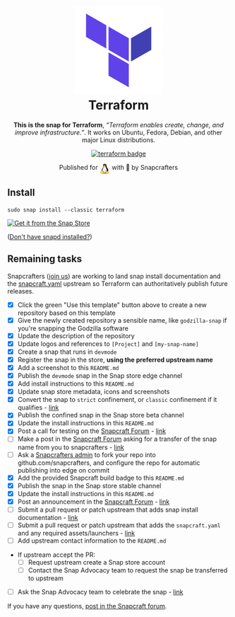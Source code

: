 <h1 align="center">
  <img src="./images/terraform.png" alt="Terraform" width="200px">
  <br />
  Terraform
</h1>

<p align="center"><b>This is the snap for Terraform</b>, <i>“Terraform enables create, change, and improve infrastructure.”</i>. It works on Ubuntu, Fedora, Debian, and other major Linux
distributions.</p>

<p align="center"><a href="https://snapcraft.io/terraform"><img src="https://snapcraft.io/terraform/badge.svg" alt="terraform badge"/><a/></p>

<!-- Uncomment and modify this when you have a screenshot
![terraform](screenshot.png?raw=true "terraform")
-->

<p align="center">Published for <img src="https://raw.githubusercontent.com/anythingcodes/slack-emoji-for-techies/gh-pages/emoji/tux.png" align="top" width="24" /> with 💝 by Snapcrafters</p>

## Install

    sudo snap install --classic terraform

[![Get it from the Snap Store](https://snapcraft.io/static/images/badges/en/snap-store-black.svg)](https://snapcraft.io/terraform)

([Don't have snapd installed?](https://snapcraft.io/docs/core/install))

## Remaining tasks

<!-- Uncomment and modify this when you have a screenshot
![terraform](screenshot.png?raw=true "terraform")
-->

Snapcrafters ([join us](https://forum.snapcraft.io/t/join-snapcrafters/1325))
are working to land snap install documentation and
the [snapcraft.yaml](https://github.com/snapcrafters/fork-and-rename-me/blob/master/snap/snapcraft.yaml)
upstream so Terraform can authoritatively publish future releases.

-   [x] Click the green "Use this template" button above to create a new repository based on this template
-   [x] Give the newly created repository a sensible name, like `godzilla-snap` if you're snapping the Godzilla software
-   [x] Update the description of the repository
-   [x] Update logos and references to `[Project]` and `[my-snap-name]`
-   [x] Create a snap that runs in `devmode`
-   [x] Register the snap in the store, **using the preferred upstream name**
-   [x] Add a screenshot to this `README.md`
-   [x] Publish the `devmode` snap in the Snap store edge channel
-   [x] Add install instructions to this `README.md`
-   [x] Update snap store metadata, icons and screenshots
-   [x] Convert the snap to `strict` confinement, or `classic` confinement if it qualifies - [link](https://forum.snapcraft.io/t/guidance-on-classic-vs-auto-connect-for-terraform/29545)
-   [x] Publish the confined snap in the Snap store beta channel
-   [x] Update the install instructions in this `README.md`
-   [x] Post a call for testing on the [Snapcraft Forum](https://forum.snapcraft.io) - [link](https://forum.snapcraft.io/t/call-for-testing-terraform-1-1-9/29817)
-   [ ] Make a post in the [Snapcraft Forum](https://forum.snapcraft.io) asking for a transfer of the snap name from you to snapcrafters - [link]()
-   [ ] Ask a [Snapcrafters admin](https://github.com/orgs/snapcrafters/people?query=%20role%3Aowner) to fork your repo into github.com/snapcrafters, and configure the repo for automatic publishing into edge on commit
-   [x] Add the provided Snapcraft build badge to this `README.md`
-   [x] Publish the snap in the Snap store stable channel
-   [x] Update the install instructions in this `README.md`
-   [x] Post an announcement in the [Snapcraft Forum](https://forum.snapcraft.io) - [link]()
-   [ ] Submit a pull request or patch upstream that adds snap install documentation - [link]()
-   [ ] Submit a pull request or patch upstream that adds the `snapcraft.yaml` and any required assets/launchers - [link]()
-   [ ] Add upstream contact information to the `README.md`
-   If upstream accept the PR:
    -   [ ] Request upstream create a Snap store account
    -   [ ] Contact the Snap Advocacy team to request the snap be transferred to upstream
-   [ ] Ask the Snap Advocacy team to celebrate the snap - [link]()

If you have any questions, [post in the Snapcraft forum](https://forum.snapcraft.io).

<!--
## The Snapcrafters

| [![Your Name](https://gravatar.com/avatar/bc0bced65e963eb5c3a16cab8b004431/?s=128)](https://github.com/yourname/) |
| :---: |
| [Your Name](https://github.com/yourname/) |
-->

<!-- Uncomment and modify this when you have upstream contacts
## Upstream

| [![Upstream Name](https://gravatar.com/avatar/bc0bced65e963eb5c3a16cab8b004431?s=128)](https://github.com/upstreamname) |
| :---: |
| [Upstream Name](https://github.com/upstreamname) |
-->
